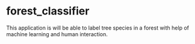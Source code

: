# forest_classifier
This application is will be able to label tree species in a forest with help of machine learning and human interaction.
